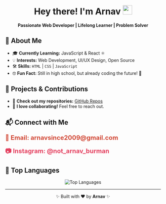 <!-- GitHub Profile README -->

<h1 align="center">Hey there! I'm Arnav <img src="https://raw.githubusercontent.com/space-guy01/space-guy01/main/wave.gif" width="30px"></h1>

<p align="center">
  <b>Passionate Web Developer | Lifelong Learner | Problem Solver</b>
</p>

<h2>🚀 About Me</h2>
<ul>
  <li>🎓 <b>Currently Learning:</b> JavaScript & React ⚛️</li>
  <li>💡 <b>Interests:</b> Web Development, UI/UX Design, Open Source</li>
  <li>🛠 <b>Skills:</b> <code>HTML</code> | <code>CSS</code> | <code>JavaScript</code></li>
  <li>🤓 <b>Fun Fact:</b> Still in high school, but already coding the future! 🚀</li>
</ul>

<h2>📂 Projects & Contributions</h2>
<ul>
  <li>📌 <b>Check out my repositories:</b> <a href="https://github.com/space-guy01?tab=repositories">GitHub Repos</a></li>
  <li>🤝 <b>I love collaborating!</b> Feel free to reach out.</li>
</ul>


<h2>📬 Connect with Me</h2>
<p>
  <span style="font-size: 20px; font-weight: bold; color: #D14836; text-decoration: none;">📧 Email: arnavsince2009@gmail.com</span> <br><br>
  <a href="https://www.instagram.com/not_arnav_burman/" style="font-size: 20px; font-weight: bold; color: #E4405F; text-decoration: none;">📷 Instagram: @not_arnav_burman</a>
</p>

<h2>🌟 Top Languages</h2>
<p align="center">
  <img src="https://github-readme-stats.vercel.app/api/top-langs/?username=space-guy01&layout=compact&theme=dark" alt="Top Languages">
</p>

<hr>

<p align="center">✨ Built with ❤️ by <b>Arnav</b> ✨</p>
